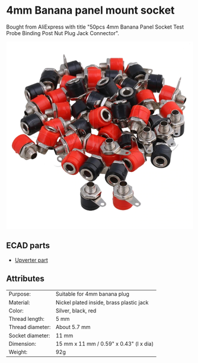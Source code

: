 4mm Banana panel mount socket
=============================

Bought from AliExpress with title "50pcs 4mm Banana Panel Socket Test Probe Binding Post Nut Plug Jack Connector".

![4mm Banana panel mount socket.png](4mm%20Banana%20panel%20mount%20socket.png)

ECAD parts
----------

* [Upverter part](?????)

Attributes
----------

|                  |                                          |
| ---------------- | ---------------------------------------- |
| Purpose:         | Suitable for 4mm banana plug             |
| Material:        | Nickel plated inside, brass plastic jack |
| Color:           | Silver, black, red                       |
| Thread length:   | 5 mm                                     |
| Thread diameter: | About 5.7 mm                             |
| Socket diameter: | 11 mm                                    |
| Dimension:       | 15 mm x 11 mm / 0.59" x 0.43" (l x dia)  |
| Weight:          | 92g                                      |
